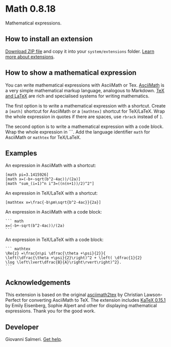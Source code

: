 Math 0.8.18
===========
Mathematical expressions.

<p align="SCREENSHOT.png?raw=true" alt="Screenshot"></p>

## How to install an extension

[Download ZIP file](https://github.com/GiovanniSalmeri/yellow-math/archive/refs/heads/main.zip) and copy it into your `system/extensions` folder. [Learn more about extensions](https://github.com/annaesvensson/yellow-update).

## How to show a mathematical expression

You can write mathematical expressions with AsciiMath or Tex. [AsciiMath](http://asciimath.org/) is a very simple mathematical markup language, analogous to Markdown. [TeX and LaTeX](https://en.wikibooks.org/wiki/LaTeX/Mathematics) are rich and specialised systems for writing mathematics.

The first option is to write a mathematical expression with a shortcut. Create a `[math]` shortcut for AsciiMath or a `[mathtex]` shortcut for TeX/LaTeX. Wrap the whole expression in quotes if there are spaces, use `rbrack` instead of `]`.

The second option is to write a mathematical expression with a code block. Wrap the whole expression in \`\`\`. Add the language identifier `math` for AsciiMath or `mathtex` for TeX/LaTeX.

## Examples

An expression in AsciiMath with a shortcut:

    [math pi=3.1415926]
    [math x=(-b+-sqrt(b^2-4ac))/(2a)]
    [math "sum_(i=1)^n i^3=((n(n+1))/2)^2"]

An expression in TeX/LaTeX with a shortcut:

    [mathtex x=\frac{-b\pm\sqrt{b^2-4ac}}{2a}]

An expression in AsciiMath with a code block:

    ``` math
    x=(-b+-sqrt(b^2-4ac))/(2a)
    ```

An expression in TeX/LaTeX with a code block:

    ``` mathtex
    \Re{z} =\frac{n\pi \dfrac{\theta +\psi}{2}}{
    \left(\dfrac{\theta +\psi}{2}\right)^2 + \left( \dfrac{1}{2}
    \log \left\lvert\dfrac{B}{A}\right\rvert\right)^2}.
    ```

## Acknowledgements

This extension is based on the original [asciimath2tex](https://github.com/christianp/asciimath2tex) by Christian Lawson-Perfect for converting AsciiMath to TeX. The extension includes [KaTeX 0.15.1](https://github.com/KaTeX/KaTeX) by Emily Eisenberg, Sophie Alpert and other for displaying mathematical expressions. Thank you for the good work.

## Developer

Giovanni Salmeri. [Get help](https://datenstrom.se/yellow/help/).
